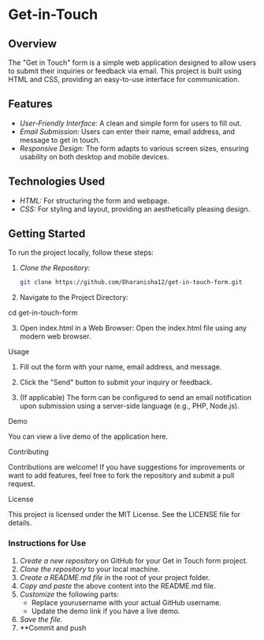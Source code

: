 # Get-in-Touch
## Overview

The "Get in Touch" form is a simple web application designed to allow users to submit their inquiries or feedback via email. This project is built using HTML and CSS, providing an easy-to-use interface for communication.

## Features

- *User-Friendly Interface:* A clean and simple form for users to fill out.
- *Email Submission:* Users can enter their name, email address, and message to get in touch.
- *Responsive Design:* The form adapts to various screen sizes, ensuring usability on both desktop and mobile devices.

## Technologies Used

- *HTML:* For structuring the form and webpage.
- *CSS:* For styling and layout, providing an aesthetically pleasing design.

## Getting Started

To run the project locally, follow these steps:

1. *Clone the Repository:*
   ```bash
   git clone https://github.com/Dharanisha12/get-in-touch-form.git

2. Navigate to the Project Directory:

cd get-in-touch-form


3. Open index.html in a Web Browser: Open the index.html file using any modern web browser.



Usage

1. Fill out the form with your name, email address, and message.


2. Click the "Send" button to submit your inquiry or feedback.


3. (If applicable) The form can be configured to send an email notification upon submission using a server-side language (e.g., PHP, Node.js).



Demo

You can view a live demo of the application here.

Contributing

Contributions are welcome! If you have suggestions for improvements or want to add features, feel free to fork the repository and submit a pull request.

License

This project is licensed under the MIT License. See the LICENSE file for details.

### Instructions for Use

1. *Create a new repository* on GitHub for your Get in Touch form project.
2. *Clone the repository* to your local machine.
3. *Create a README.md file* in the root of your project folder.
4. *Copy and paste* the above content into the README.md file.
5. *Customize* the following parts:
   - Replace yourusername with your actual GitHub username.
   - Update the demo link if you have a live demo.
6. *Save the file.*
7. **Commit and push
